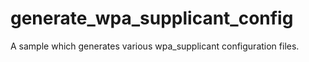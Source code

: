 # generate_wpa_supplicant_config
A sample which generates various wpa_supplicant configuration files.
